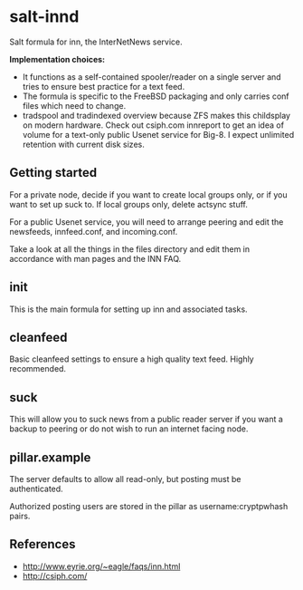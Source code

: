 # salt-innd
Salt formula for inn, the InterNetNews service.

**Implementation choices:**

* It functions as a self-contained spooler/reader on a single server and tries
to ensure best practice for a text feed.
* The formula is specific to the FreeBSD packaging and only carries conf files
which need to change.
* tradspool and tradindexed overview because ZFS makes this childsplay on modern hardware.
Check out csiph.com innreport to get an idea of volume for a text-only public
Usenet service for Big-8.  I expect unlimited retention with current disk sizes.

## Getting started
For a private node, decide if you want to create local groups only, or if you
want to set up suck to.  If local  groups only, delete actsync stuff.

For a public Usenet service, you will need to arrange peering and edit the
newsfeeds, innfeed.conf, and incoming.conf.

Take a look at all the things in the files directory and edit them in accordance
with man pages and the INN FAQ.

## init

This is the main formula for setting up inn and associated tasks.

## cleanfeed

Basic cleanfeed settings to ensure a high quality text feed.  Highly
recommended.

## suck

This will allow you to suck news from a public reader server if you want a
backup to peering or do not wish to run an internet facing node.

## pillar.example

The server defaults to allow all read-only, but posting must be authenticated.

Authorized posting users are stored in the pillar as username:cryptpwhash pairs.

## References
* http://www.eyrie.org/~eagle/faqs/inn.html
* http://csiph.com/
